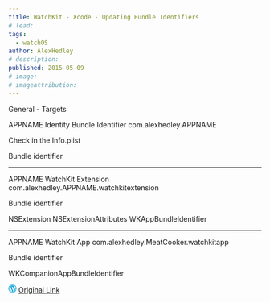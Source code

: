 ```yaml
---
title: WatchKit - Xcode - Updating Bundle Identifiers
# lead:
tags:
  - watchOS
author: AlexHedley
# description:
published: 2015-05-09
# image:
# imageattribution:
---
```


General - Targets

APPNAME Identity Bundle Identifier com.alexhedley.APPNAME

Check in the Info.plist

Bundle identifier

---

APPNAME WatchKit Extension com.alexhedley.APPNAME.watchkitextension

Bundle identifier

NSExtension NSExtensionAttributes WKAppBundleIdentifier

---

APPNAME WatchKit App com.alexhedley.MeatCooker.watchkitapp

Bundle identifier

WKCompanionAppBundleIdentifier

![Wordpress](../images/wordpress.png "Wordpress") [Original Link](https://alexhedley.wordpress.com/2015/05/09/watchkit-xcode-updating-bundle-identifiers/)
